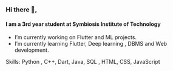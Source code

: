 ### Hi there 👋, 
#### I am a 3rd year student at Symbiosis Institute of Technology 

-  I’m currently working on Flutter and ML projects. 
-  I’m currently learning Flutter, Deep learning , DBMS and Web development.

Skills: Python , C++, Dart, Java, SQL , HTML, CSS, JavaScript





